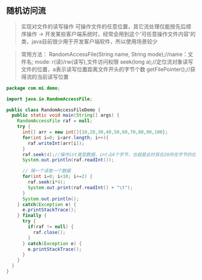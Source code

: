 ## 随机访问流
> 实现对文件的读写操作
> 可操作文件的任意位置，其它流处理仅能按先后顺序操作 -> 开发某些客户端系统时，经常会用到这个'可任意操作文件内容'的类，java目前很少用于开发客户端软件，所以使用场景较少

> 常用方法：
> RandomAccessFile(String name, String mode);//name：文件名; mode: r(读)/rw(读写),文件访问权限
> seek(long a);//定位流对象读写文件的位置，a表示读写位置距离文件开头的字节个数
> getFilePointer();//获得流的当前读写位置

```java
package com.mi.demo;

import java.io.RandomAccessFile;

public class RandomAccessFileDemo {
  public static void main(String[] args) {
    RandomAccessFile raf = null;
    try {
      int[] arr = new int[]{10,20,30,40,50,60,70,80,90,100};
      for(int i=0; i<arr.length; i++){
        raf.writeInt(arr[i]);
      }
      raf.seek(4);//操作int类型数据，int占4个字节，也就是此时其在20所在字节的位置
      System.out.println(raf.readInt());

      // 隔一个读取一个数据
      for(int i=0; i<10; i+=2) {
        raf.seek(i*4);
        System.out.print(raf.readInt() + "\t");
      }
      System.out.println();
    } catch(Exception e) {
      e.printStackTrace();
    } finally {
      try {
        if(raf != null) {
          raf.close();
        }
      } catch(Exception e) {
        e.printStackTrace();
      }
    }
  }
}
```
